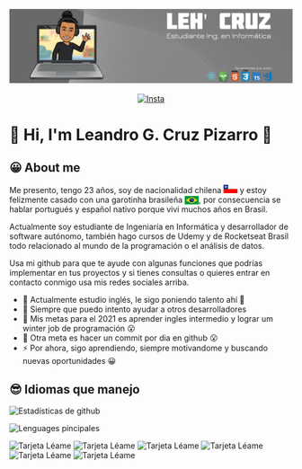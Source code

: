![BANNER](./BANNER-README.png)

<p align="center"> 
  <a href="https://www.instagram.com/lea_gcruz/" target="blank">
    <img align="center" src="https://cdn.jsdelivr.net/npm/simple-icons@3.0.1/icons/instagram.svg" alt="Insta" height="28px" width="28px" />
  </a>
</p>

# 🙋‍ Hi, I'm Leandro G. Cruz Pizarro 👋

## 😀 About me

Me presento, tengo 23 años, soy de nacionalidad chilena <img src="./Chile.jpg" alt="Chile" height="15px" width="25px" /> y estoy felizmente casado con una garotinha brasileña <img align="center" src="./Brasil.png" alt="Brasil" height="15px" width="25px" />, por consecuencia se hablar portugués y español nativo porque vivi muchos años en Brasil.


Actualmente soy estudiante de Ingeniaría en Informática y desarrollador de software autónomo, también hago cursos de Udemy y de Rocketseat Brasil todo relacionado al mundo de la programación o el análisis de datos.


Usa mi github para que te ayude con algunas funciones que podrías implementar en tus proyectos y si tienes consultas o quieres entrar en contacto conmigo usa mis redes sociales arriba.

+ 🌱 Actualmente estudio inglés, le sigo poniendo talento ahí 🤣
+ 👯 Siempre que puedo intento ayudar a otros desarrolladores 
+ 🥅 Mis metas para el 2021 es aprender ingles intermedio y lograr um winter job de programación 😮
+ 🥅 Otra meta es hacer un commit por dia en github 😮
+ ⚡ Por ahora, sigo aprendiendo, siempre motivandome y buscando nuevas oportunidades 😀

## 😎 Idiomas que manejo

![Estadísticas de github](https://github-readme-stats.vercel.app/api?username=LeandroGCruzP&show_icons=true&theme=dark&locale=es)

![Lenguages pincipales](https://github-readme-stats.vercel.app/api/top-langs/?username=LeandroGCruzP&theme=dark&layout=compact&locale=es&card_width=445)

![Tarjeta Léame](https://github-readme-stats.vercel.app/api/pin/?username=LeandroGCruzP&repo=stacknavigator-with-tabnavigator)
![Tarjeta Léame](https://github-readme-stats.vercel.app/api/pin/?username=LeandroGCruzP&repo=function-current-location)
![Tarjeta Léame](https://github-readme-stats.vercel.app/api/pin/?username=LeandroGCruzP&repo=application-desktop-web-view-simple)
![Tarjeta Léame](https://github-readme-stats.vercel.app/api/pin/?username=LeandroGCruzP&repo=platform-happy)
![Tarjeta Léame](https://github-readme-stats.vercel.app/api/pin/?username=LeandroGCruzP&repo=platform-proffy)
![Tarjeta Léame](https://github-readme-stats.vercel.app/api/pin/?username=LeandroGCruzP&repo=platform-be-the-hero)


